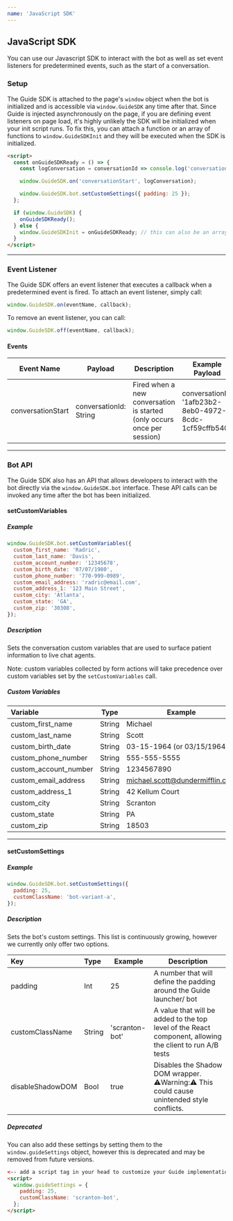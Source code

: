 ```yaml
---
name: 'JavaScript SDK'
---
```


## JavaScript SDK

You can use our Javascript SDK to interact with the bot as well as set event listeners for predetermined events, such as the start of a conversation.

### Setup

The Guide SDK is attached to the page's `window` object when the bot is initialized and is accessible via `window.GuideSDK` any time after that. Since Guide is injected asynchronously on the page, if you are defining event listeners on page load, it's highly unlikely the SDK will be initialized when your init script runs. To fix this, you can attach a function or an array of functions to `window.GuideSDKInit` and they will be executed when the SDK is initialized.

```html
<script>
  const onGuideSDKReady = () => {
    const logConversation = conversationId => console.log('conversationID', conversationId);

    window.GuideSDK.on('conversationStart', logConversation);

    window.GuideSDK.bot.setCustomSettings({ padding: 25 });
  };

  if (window.GuideSDK) {
    onGuideSDKReady();
  } else {
    window.GuideSDKInit = onGuideSDKReady; // this can also be an array of functions
  }
</script>
```

<hr>

### Event Listener

The Guide SDK offers an event listener that executes a callback when a predetermined event is fired. To attach an event listener, simply call:

```js
window.GuideSDK.on(eventName, callback);
```

To remove an event listener, you can call:

```js
window.GuideSDK.off(eventName, callback);
```

#### Events

| Event Name        | Payload                | Description                                                             | Example Payload                                        |
| ----------------- | ---------------------- | ----------------------------------------------------------------------- | ------------------------------------------------------ |
| conversationStart | conversationId: String | Fired when a new conversation is started (only occurs once per session) | conversationId: '1afb23b2-8eb0-4972-8cdc-1cf59cffb540' |

<hr>

### Bot API

The Guide SDK also has an API that allows developers to interact with the bot directly via the `window.GuideSDK.bot` interface. These API calls can be invoked any time after the bot has been initialized.

#### setCustomVariables

##### Example

```js
window.GuideSDK.bot.setCustomVariables({
  custom_first_name: 'Radric',
  custom_last_name: 'Davis',
  custom_account_number: '12345678',
  custom_birth_date: '07/07/1980',
  custom_phone_number: '770-999-0989',
  custom_email_address: 'radric@email.com',
  custom_address_1: '123 Main Street',
  custom_city: 'Atlanta',
  custom_state: 'GA',
  custom_zip: '30308',
});
```

##### Description

Sets the conversation custom variables that are used to surface patient information to live chat agents.

Note: custom variables collected by form actions will take precedence over custom variables set by the `setCustomVariables` call.

##### Custom Variables

| Variable              | Type   | Example                         |
| :-------------------- | ------ | ------------------------------- |
| custom_first_name     | String | Michael                         |
| custom_last_name      | String | Scott                           |
| custom_birth_date     | String | 03-15-1964 (or 03/15/1964)      |
| custom_phone_number   | String | 555-555-5555                    |
| custom_account_number | String | 1234567890                      |
| custom_email_address  | String | michael.scott@dundermifflin.com |
| custom_address_1      | String | 42 Kellum Court                 |
| custom_city           | String | Scranton                        |
| custom_state          | String | PA                              |
| custom_zip            | String | 18503                           |

<hr>

#### setCustomSettings

##### Example

```js
window.GuideSDK.bot.setCustomSettings({
  padding: 25,
  customClassName: 'bot-variant-a',
});
```

##### Description

Sets the bot's custom settings. This list is continuously growing, however we currently only offer two options.

| Key              | Type   | Example        | Description                                                                                              |
| :--------------- | :----- | -------------- | -------------------------------------------------------------------------------------------------------- |
| padding          | Int    | 25             | A number that will define the padding around the Guide launcher/ bot                                     |
| customClassName  | String | 'scranton-bot' | A value that will be added to the top level of the React component, allowing the client to run A/B tests |
| disableShadowDOM | Bool   | true           | Disables the Shadow DOM wrapper. ⚠️Warning:⚠️ This could cause unintended style conflicts.               |

##### Deprecated

You can also add these settings by setting them to the `window.guideSettings` object, however this is deprecated and may be removed from future versions.

```html
<-- add a script tag in your head to customize your Guide implementation -->
<script>
  window.guideSettings = {
    padding: 25,
    customClassName: 'scranton-bot',
  };
</script>
```
